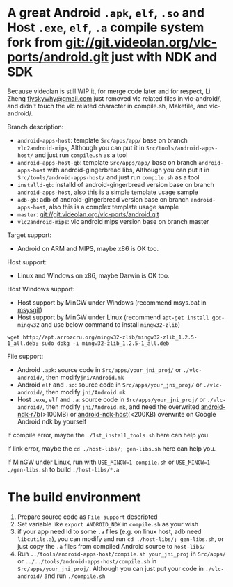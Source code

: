 # A great Android `.apk`, `elf`, `.so` and Host `.exe`, `elf`, `.a` compile system fork from [git://git.videolan.org/vlc-ports/android.git](http://git.videolan.org/?p=vlc-ports/android.git) just with NDK and SDK

Because videolan is still WIP it, for merge code later and for respect, Li Zheng <flyskywhy@gmail.com> just removed vlc related files in vlc-android/, and didn't touch the vlc related character in compile.sh, Makefile, and vlc-android/.

Branch description:

- `android-apps-host`: template `Src/apps/app/` base on branch `vlc2android-mips`, Although you can put it in `Src/tools/android-apps-host/` and just run `compile.sh` as a tool
- `android-apps-host-gb`: template `Src/apps/app/` base on branch `android-apps-host` with android-gingerbread libs, Although you can put it in `Src/tools/android-apps-host/` and just run `compile.sh` as a tool
- `installd-gb`: installd of android-gingerbread version base on branch `android-apps-host`, also this is a simple template usage sample
- `adb-gb`: adb of android-gingerbread version base on branch `android-apps-host`, also this is a complex template usage sample
- `master`: [git://git.videolan.org/vlc-ports/android.git](http://git.videolan.org/?p=vlc-ports/android.git)
- `vlc2android-mips`: vlc android mips version base on branch master

Target support:

- Android on ARM and MIPS, maybe x86 is OK too.

Host support:

- Linux and Windows on x86, maybe Darwin is OK too.

Host Windows support:

- Host support by MinGW under Windows (recommend msys.bat in [msysgit](http://github.com/msysgit/msysgit))
- Host support by MinGW under Linux (recommend `apt-get install gcc-mingw32` and use below command to install `mingw32-zlib`)

`wget http://apt.arrozcru.org/mingw32-zlib/mingw32-zlib_1.2.5-1_all.deb; sudo dpkg -i mingw32-zlib_1.2.5-1_all.deb`


File support:

- Android `.apk`: source code in `Src/apps/your_jni_proj/` or `./vlc-android/`, then modify`jni/Android.mk`
- Android `elf` and `.so`: source code in `Src/apps/your_jni_proj/` or `./vlc-android/`, then modify `jni/Android.mk`
- Host `.exe`, `elf` and `.a`: source code in `Src/apps/your_jni_proj/` or `./vlc-android/`, then modify `jni/Android.mk`, and need the overwrited [android-ndk-r7b](http://github.com/flyskywhy/android-ndk-r7b)(>100MB) or [android-ndk-host](http://github.com/flyskywhy/android-ndk-host)(<200KB) overwrite on Google Android ndk by yourself

If compile error, maybe the `./1st_install_tools.sh` here can help you.

If link error, maybe the `cd ./host-libs/; gen-libs.sh` here can help you.

If MinGW under Linux, run with `USE_MINGW=1 compile.sh` or `USE_MINGW=1 ./gen-libs.sh` to build `./host-libs/*.a`

# The build environment

1. Prepare source code as `File support` descripted
2. Set variable like `export ANDROID_NDK` in `compile.sh` as your wish
3. if your app need ld to some `.a` files (e.g. on linux host, adb need `libcutils.a`), you can modify and run `cd ./host-libs/; gen-libs.sh`, or just copy the `.a` files from compiled Android source to `host-libs/`
4. Run `../tools/android-apps-host/compile.sh your_jni_proj` in `Src/apps/` or `../../tools/android-apps-host/compile.sh` in `Src/apps/your_jni_proj/`. Although you can just put your code in `./vlc-android/` and run `./compile.sh`
